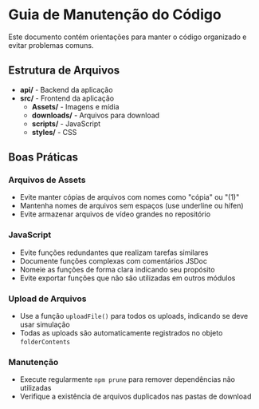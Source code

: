 # Guia de Manutenção do Código

Este documento contém orientações para manter o código organizado e evitar problemas comuns.

## Estrutura de Arquivos

- **api/** - Backend da aplicação
- **src/** - Frontend da aplicação
  - **Assets/** - Imagens e mídia
  - **downloads/** - Arquivos para download
  - **scripts/** - JavaScript
  - **styles/** - CSS

## Boas Práticas

### Arquivos de Assets
- Evite manter cópias de arquivos com nomes como "cópia" ou "(1)"
- Mantenha nomes de arquivos sem espaços (use underline ou hífen)
- Evite armazenar arquivos de vídeo grandes no repositório

### JavaScript
- Evite funções redundantes que realizam tarefas similares
- Documente funções complexas com comentários JSDoc
- Nomeie as funções de forma clara indicando seu propósito
- Evite exportar funções que não são utilizadas em outros módulos

### Upload de Arquivos
- Use a função `uploadFile()` para todos os uploads, indicando se deve usar simulação
- Todas as uploads são automaticamente registrados no objeto `folderContents`

### Manutenção
- Execute regularmente `npm prune` para remover dependências não utilizadas
- Verifique a existência de arquivos duplicados nas pastas de download
